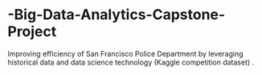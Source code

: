 # -Big-Data-Analytics-Capstone-Project
Improving efficiency of San Francisco Police Department by leveraging historical data and data science technology (Kaggle competition dataset) .
